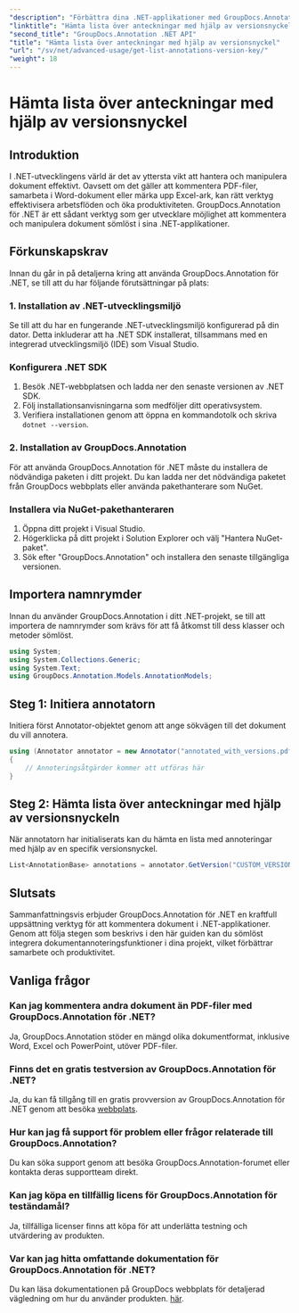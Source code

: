 ```yaml
---
"description": "Förbättra dina .NET-applikationer med GroupDocs.Annotation för sömlös dokumentannotering. Följ vår steg-för-steg-guide för effektiv integration."
"linktitle": "Hämta lista över anteckningar med hjälp av versionsnyckel"
"second_title": "GroupDocs.Annotation .NET API"
"title": "Hämta lista över anteckningar med hjälp av versionsnyckel"
"url": "/sv/net/advanced-usage/get-list-annotations-version-key/"
"weight": 18
---
```


# Hämta lista över anteckningar med hjälp av versionsnyckel

## Introduktion
I .NET-utvecklingens värld är det av yttersta vikt att hantera och manipulera dokument effektivt. Oavsett om det gäller att kommentera PDF-filer, samarbeta i Word-dokument eller märka upp Excel-ark, kan rätt verktyg effektivisera arbetsflöden och öka produktiviteten. GroupDocs.Annotation för .NET är ett sådant verktyg som ger utvecklare möjlighet att kommentera och manipulera dokument sömlöst i sina .NET-applikationer.
## Förkunskapskrav
Innan du går in på detaljerna kring att använda GroupDocs.Annotation för .NET, se till att du har följande förutsättningar på plats:
### 1. Installation av .NET-utvecklingsmiljö
Se till att du har en fungerande .NET-utvecklingsmiljö konfigurerad på din dator. Detta inkluderar att ha .NET SDK installerat, tillsammans med en integrerad utvecklingsmiljö (IDE) som Visual Studio.
### Konfigurera .NET SDK
1. Besök .NET-webbplatsen och ladda ner den senaste versionen av .NET SDK.
2. Följ installationsanvisningarna som medföljer ditt operativsystem.
3. Verifiera installationen genom att öppna en kommandotolk och skriva `dotnet --version`.
### 2. Installation av GroupDocs.Annotation
För att använda GroupDocs.Annotation för .NET måste du installera de nödvändiga paketen i ditt projekt. Du kan ladda ner det nödvändiga paketet från GroupDocs webbplats eller använda pakethanterare som NuGet.
### Installera via NuGet-pakethanteraren
1. Öppna ditt projekt i Visual Studio.
2. Högerklicka på ditt projekt i Solution Explorer och välj "Hantera NuGet-paket".
3. Sök efter "GroupDocs.Annotation" och installera den senaste tillgängliga versionen.

## Importera namnrymder
Innan du använder GroupDocs.Annotation i ditt .NET-projekt, se till att importera de namnrymder som krävs för att få åtkomst till dess klasser och metoder sömlöst.
```csharp
using System;
using System.Collections.Generic;
using System.Text;
using GroupDocs.Annotation.Models.AnnotationModels;
```
## Steg 1: Initiera annotatorn
Initiera först Annotator-objektet genom att ange sökvägen till det dokument du vill annotera.
```csharp
using (Annotator annotator = new Annotator("annotated_with_versions.pdf"))
{
    // Annoteringsåtgärder kommer att utföras här
}
```
## Steg 2: Hämta lista över anteckningar med hjälp av versionsnyckeln
När annotatorn har initialiserats kan du hämta en lista med annoteringar med hjälp av en specifik versionsnyckel.
```csharp
List<AnnotationBase> annotations = annotator.GetVersion("CUSTOM_VERSION");
```

## Slutsats
Sammanfattningsvis erbjuder GroupDocs.Annotation för .NET en kraftfull uppsättning verktyg för att kommentera dokument i .NET-applikationer. Genom att följa stegen som beskrivs i den här guiden kan du sömlöst integrera dokumentannoteringsfunktioner i dina projekt, vilket förbättrar samarbete och produktivitet.
## Vanliga frågor
### Kan jag kommentera andra dokument än PDF-filer med GroupDocs.Annotation för .NET?
Ja, GroupDocs.Annotation stöder en mängd olika dokumentformat, inklusive Word, Excel och PowerPoint, utöver PDF-filer.
### Finns det en gratis testversion av GroupDocs.Annotation för .NET?
Ja, du kan få tillgång till en gratis provversion av GroupDocs.Annotation för .NET genom att besöka [webbplats](https://releases.groupdocs.com/annotation/net/).
### Hur kan jag få support för problem eller frågor relaterade till GroupDocs.Annotation?
Du kan söka support genom att besöka GroupDocs.Annotation-forumet eller kontakta deras supportteam direkt.
### Kan jag köpa en tillfällig licens för GroupDocs.Annotation för teständamål?
Ja, tillfälliga licenser finns att köpa för att underlätta testning och utvärdering av produkten.
### Var kan jag hitta omfattande dokumentation för GroupDocs.Annotation för .NET?
Du kan läsa dokumentationen på GroupDocs webbplats för detaljerad vägledning om hur du använder produkten. [här]( https://tutorials.groupdocs.com/annotation/net/).
